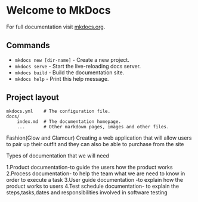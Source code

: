 # Welcome to MkDocs

For full documentation visit [mkdocs.org](https://mkdocs.org).

## Commands

* `mkdocs new [dir-name]` - Create a new project.
* `mkdocs serve` - Start the live-reloading docs server.
* `mkdocs build` - Build the documentation site.
* `mkdocs help` - Print this help message.

## Project layout

    mkdocs.yml    # The configuration file.
    docs/
        index.md  # The documentation homepage.
        ...       # Other markdown pages, images and other files.

Fashion(Glow and Glamour)
Creating a web application that will allow users to pair up their outfit and they can also be able  to purchase from the site 

Types of documentation that we will need

1.Product documentation-to guide the users how the product works 
2.Process documentation- to help the team what we are need to know in order to execute a task
3.User guide documentation -to explain how the product works to users
4.Test schedule documentation- to explain the steps,tasks,dates and responsibilities involved in software testing 


